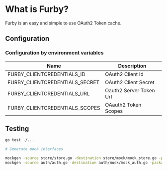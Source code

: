 # What is Furby?

Furby is an easy and simple to use OAuth2 Token cache.

## Configuration

### Configuration by environment variables

| Name | Description |
|--- |--- |
|FURBY_CLIENTCREDENTIALS_ID | OAuth2 Client Id |
|FURBY_CLIENTCREDENTIALS_SECRET | OAuth2 Client Secret |
|FURBY_CLIENTCREDENTIALS_URL | Oauth2 Server Token Url |
|FURBY_CLIENTCREDENTIALS_SCOPES | OAauth2 Token Scopes |

## Testing

```bash
go test ./...
```

```bash
# Generate mock interfaces

mockgen -source store/store.go -destination store/mock/mock_store.go -package mock -mock_names Store=Store
mockgen -source auth/auth.go -destination auth/mock/mock_auth.go -package mock -mock_names Authorization=Authorization
```